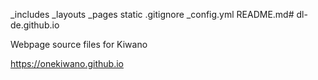 _includes
_layouts
_pages
static
.gitignore
_config.yml
README.md# dl-de.github.io

Webpage source files for Kiwano

https://onekiwano.github.io
